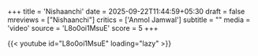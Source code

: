 +++
title = 'Nishaanchi'
date = 2025-09-22T11:44:59+05:30
draft = false
mreviews = ["Nishaanchi"]
critics = ['Anmol Jamwal']
subtitle = ""
media = 'video'
source = 'L8o0oi1MsuE'
score = 5
+++

{{< youtube id="L8o0oi1MsuE" loading="lazy" >}}
